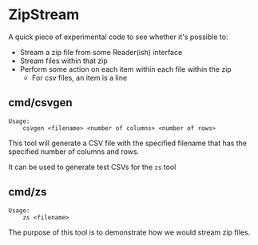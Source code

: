 # ZipStream

A quick piece of experimental code to see whether it's possible to:

 - Stream a zip file from some Reader(ish) interface
 - Stream files within that zip
 - Perform some action on each item within each file within the zip
    - For csv files, an item is a line
    
## cmd/csvgen

```
Usage:
    csvgen <filename> <number of columns> <number of rows>
```
This tool will generate a CSV file with the specified filename that 
has the specified number of columns and rows.

It can be used to generate test CSVs for the `zs` tool

## cmd/zs
```
Usage:
    zs <filename>
```

The purpose of this tool is to demonstrate how we would stream zip files.  
 
 
